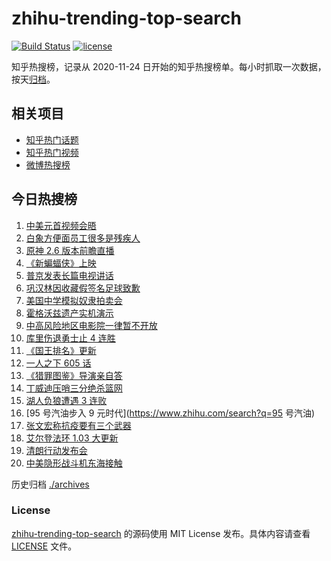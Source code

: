 # zhihu-trending-top-search

[![Build Status](https://github.com/justjavac/zhihu-trending-top-search/workflows/ci/badge.svg?branch=main)](https://github.com/justjavac/zhihu-trending-top-search/actions)
[![license](https://img.shields.io/github/license/justjavac/zhihu-trending-top-search)](https://github.com/justjavac/zhihu-trending-top-search/blob/main/LICENSE)

知乎热搜榜，记录从 2020-11-24 日开始的知乎热搜榜单。每小时抓取一次数据，按天[归档](./archives)。

## 相关项目

- [知乎热门话题](https://github.com/justjavac/zhihu-trending-hot-questions)
- [知乎热门视频](https://github.com/justjavac/zhihu-trending-hot-video)
- [微博热搜榜](https://github.com/justjavac/weibo-trending-hot-search)

## 今日热搜榜

<!-- BEGIN -->
<!-- 最后更新时间 Sat Mar 19 2022 12:17:29 GMT+0800 (China Standard Time) -->

1. [中美元首视频会晤](https://www.zhihu.com/search?q=中美元首会晤)
1. [白象方便面员工很多是残疾人](https://www.zhihu.com/search?q=白象)
1. [原神 2.6 版本前瞻直播](https://www.zhihu.com/search?q=原神)
1. [《新蝙蝠侠》上映](https://www.zhihu.com/search?q=新蝙蝠侠)
1. [普京发表长篇电视讲话](https://www.zhihu.com/search?q=普京长篇电视讲话)
1. [巩汉林因收藏假签名足球致歉](https://www.zhihu.com/search?q=巩汉林)
1. [美国中学模拟奴隶拍卖会](https://www.zhihu.com/search?q=模拟奴隶拍卖会)
1. [霍格沃兹遗产实机演示](https://www.zhihu.com/search?q=霍格沃兹遗产)
1. [中高风险地区电影院一律暂不开放](https://www.zhihu.com/search?q=国家电影局发文)
1. [库里伤退勇士止 4 连胜](https://www.zhihu.com/search?q=勇士)
1. [《国王排名》更新](https://www.zhihu.com/search?q=国王排名)
1. [一人之下 605 话](https://www.zhihu.com/search?q=一人之下)
1. [《猎罪图鉴》导演亲自答](https://www.zhihu.com/search?q=猎罪图鉴)
1. [丁威迪压哨三分绝杀篮网](https://www.zhihu.com/search?q=篮网)
1. [湖人负狼遭遇 3 连败](https://www.zhihu.com/search?q=湖人)
1. [95 号汽油步入 9 元时代](https://www.zhihu.com/search?q=95 号汽油)
1. [张文宏称抗疫要有三个武器](https://www.zhihu.com/search?q=张文宏)
1. [艾尔登法环 1.03 大更新](https://www.zhihu.com/search?q=艾尔登法环更新)
1. [清朗行动发布会](https://www.zhihu.com/search?q=清朗行动)
1. [中美隐形战斗机东海接触](https://www.zhihu.com/search?q=中美隐形战斗机)

<!-- END -->

历史归档 [./archives](./archives)

### License

[zhihu-trending-top-search](https://github.com/justjavac/zhihu-trending-top-search)
的源码使用 MIT License 发布。具体内容请查看 [LICENSE](./LICENSE) 文件。
